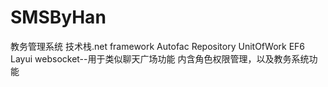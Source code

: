 # SMSByHan
教务管理系统 
技术栈.net framework Autofac Repository UnitOfWork EF6 Layui
websocket--用于类似聊天广场功能
内含角色权限管理，以及教务系统功能
